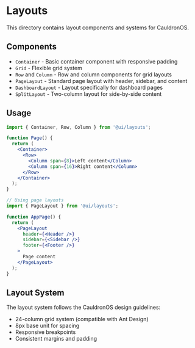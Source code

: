 # Layouts

This directory contains layout components and systems for CauldronOS.

## Components

- `Container` - Basic container component with responsive padding
- `Grid` - Flexible grid system
- `Row` and `Column` - Row and column components for grid layouts
- `PageLayout` - Standard page layout with header, sidebar, and content
- `DashboardLayout` - Layout specifically for dashboard pages
- `SplitLayout` - Two-column layout for side-by-side content

## Usage

```jsx
import { Container, Row, Column } from '@ui/layouts';

function Page() {
  return (
    <Container>
      <Row>
        <Column span={8}>Left content</Column>
        <Column span={16}>Right content</Column>
      </Row>
    </Container>
  );
}

// Using page layouts
import { PageLayout } from '@ui/layouts';

function AppPage() {
  return (
    <PageLayout
      header={<Header />}
      sidebar={<Sidebar />}
      footer={<Footer />}
    >
      Page content
    </PageLayout>
  );
}
```

## Layout System

The layout system follows the CauldronOS design guidelines:

- 24-column grid system (compatible with Ant Design)
- 8px base unit for spacing
- Responsive breakpoints
- Consistent margins and padding
